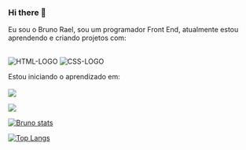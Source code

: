### Hi there 👋

Eu sou o Bruno Rael, sou um programador Front End, atualmente estou aprendendo e criando projetos com:
<br>
<br>

<img src="https://img.shields.io/badge/HTML5-E34F26?style=for-the-badge&logo=html5&logoColor=white" alt="HTML-LOGO">

<img src="https://img.shields.io/badge/CSS3-1572B6?style=for-the-badge&logo=css3&logoColor=white" alt="CSS-LOGO"> 

Estou iniciando o aprendizado em:
<br>
<br>
<img src="https://img.shields.io/badge/JavaScript-F7DF1E?style=for-the-badge&logo=javascript&logoColor=black">

<img src="https://img.shields.io/badge/React_Native-20232A?style=for-the-badge&logo=react&logoColor=61DAFB">

[![Bruno stats](https://github-readme-stats.vercel.app/api?username=BrunoRael)](https://github.com/anuraghazra/github-readme-stats)

[![Top Langs](https://github-readme-stats.vercel.app/api/top-langs/?username=BrunoRael)](https://github.com/anuraghazra/github-readme-stats)
